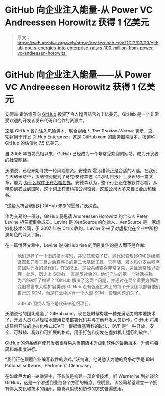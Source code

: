 # GitHub 向企业注入能量-从 Power VC Andreessen Horowitz 获得 1 亿美元

> 原文：<https://web.archive.org/web/https://techcrunch.com/2012/07/09/github-pours-energies-into-enterprise-raises-100-million-from-power-vc-andreesen-horowitz/>

# GitHub 向企业注入能量——从 Power VC Andreessen Horowitz 获得 1 亿美元

安德森·霍洛维茨向 [GitHub](https://web.archive.org/web/20230406043214/http://github.com/) 投资了令人瞠目结舌的 1 亿美元，GitHub 是一个非常受欢迎的开发者发布代码和合作的资源库。

这是 GitHub 首次注入风险资本。联合创始人 Tom Preston-Werner 表示，这一轮将用于开发 GitHub Enterprise，这是 GitHub.com 的服务器端版本。报道称 GitHub 的估值为 7.5 亿美元。

自 2008 年首次亮相以来，GitHub 已经成为一个非常受欢迎的网站，成为开发者的社交网络。

沃纳说，已经开始寻找一轮风险投资。安德森·霍洛维茨正是合适的人选。在我们今天的采访中，沃纳特别提到了马克·安德森在《华尔街日报》上发表的一篇文章，题为:[为什么软件正在吞噬世界](https://web.archive.org/web/20230406043214/http://online.wsj.com/article/SB10001424053111903480904576512250915629460.html)。安德森认为，整个行业正在被软件吞噬。从电影到农业到国防，这个词正在被科技公司蚕食，这些公司大多来自旧金山和硅谷。

“这些人符合我们对 GitHub 未来的愿景，”沃纳说。

作为交易的一部分，GitHub 将邀请 Andreessen Horowitz 的合伙人 Peter Levine 担任董事会成员。Levine 是 XenSource 的创始人，XenSource 是一家虚拟化技术公司，于 2007 年被 Citrix 收购。Levine 带来了对虚拟化在企业中所扮演角色的深入了解。

在一篇博客文章中，Levine 说 GitHub rise 的团队关注的是人而不是仓库:

> 他们选择了一个旧的技术类别，并彻底改变了它。源代码管理(SCM)是继编译器和开发工具之后程序员的第二大基础工具。它存储、版本和分支由程序员团队开发的源代码。在规模上，这些系统变得非常复杂，并且通常难以管理。此外，历史上 SCMs 一直是反社会的。他们产生的第一个对话被称为:“谁破坏了构建？”GitHub 解决了这两个问题，并通过在两个重要方面改变旧模型来大幅扩展类别:
> GitHub 没有强迫世界上的每个开发团队部署他们自己的 SCM，而是在云中运行一个大型 SCM，管理问题消失了。
> 
> GitHub 围绕人而不是代码来组织项目。

沃纳说他的团队建造了 GitHub.com。现在是时候构建一种充满活力的本地技术了，开发人员可以轻松地使用它来部署代码并与其他开发人员协作。GitHub 将集成任何开放的虚拟化格式(OVF)。根据维基百科的说法，OVF 是“一种开放、安全、可移植、高效和可扩展的格式，用于打包和分发在虚拟机上运行的软件。”

GitHub 的包系统将使开发者很容易从当前版本升级到软件的最新版本。升级将每周和每季度进行。

“我们正在颠覆企业编写软件的方式，”沃纳说。他说他认为他的竞争对手是 IBM Rational software、Perforce 和 Clearcase。

在如此巨大的一轮融资中，不仅仅是构建一项企业技术。听 Werner he 到处谈论 GitHub，这是一个渗透到业务各个方面的概念。很明显，该公司希望建立一个拥有伟大文化和技术的组织，能够以愉快和协作的方式普遍使用。